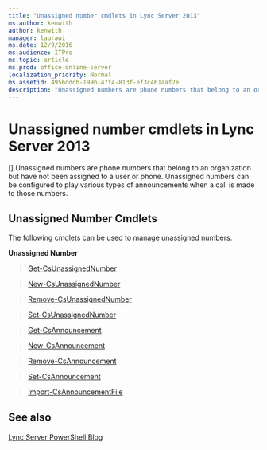 ```yaml
---
title: "Unassigned number cmdlets in Lync Server 2013"
ms.author: kenwith
author: kenwith
manager: laurawi
ms.date: 12/9/2016
ms.audience: ITPro
ms.topic: article
ms.prod: office-online-server
localization_priority: Normal
ms.assetid: 4956dddb-199b-47f4-813f-ef3c461aaf2e
description: "Unassigned numbers are phone numbers that belong to an organization but have not been assigned to a user or phone. Unassigned numbers can be configured to play various types of announcements when a call is made to those numbers."
---
```


# Unassigned number cmdlets in Lync Server 2013
[]
Unassigned numbers are phone numbers that belong to an organization but have not been assigned to a user or phone. Unassigned numbers can be configured to play various types of announcements when a call is made to those numbers.
  
## Unassigned Number Cmdlets

The following cmdlets can be used to manage unassigned numbers.
  
 **Unassigned Number**
  
> [Get-CsUnassignedNumber](get-csunassignednumber.md)
    
> [New-CsUnassignedNumber](new-csunassignednumber.md)
    
> [Remove-CsUnassignedNumber](remove-csunassignednumber.md)
    
> [Set-CsUnassignedNumber](set-csunassignednumber.md)
    
> [Get-CsAnnouncement](get-csannouncement.md)
    
> [New-CsAnnouncement](new-csannouncement.md)
    
> [Remove-CsAnnouncement](remove-csannouncement.md)
    
> [Set-CsAnnouncement](set-csannouncement.md)
    
> [Import-CsAnnouncementFile](import-csannouncementfile.md)
    
## See also

#### 

[Lync Server PowerShell Blog](https://go.microsoft.com/fwlink/p/?linkId=203150)

